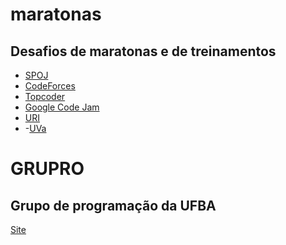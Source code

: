 maratonas
=========

## Desafios de maratonas e de treinamentos

- [SPOJ](http://br.spoj.com/)
- [CodeForces](http://codeforces.com/)
- [Topcoder](http://www.topcoder.com/)
- [Google Code Jam](https://code.google.com/codejam)
- [URI](https://www.urionlinejudge.com.br/judge/login)
- -[UVa](http://uva.onlinejudge.org/)


GRUPRO
===========

## Grupo de programação da UFBA

[Site](http://maratona.dcc.ufba.br/)
